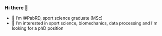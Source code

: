 ### Hi there 👋

- 👋 I’m @PabRD, sport science graduate (MSc)
- 👀 I’m interested in sport science, biomechanics, data processing and I'm looking for a phD position


<!---
PabRD/PabRD is a ✨ special ✨ repository because its `README.md` (this file) appears on your GitHub profile.
You can click the Preview link to take a look at your changes.
--->
